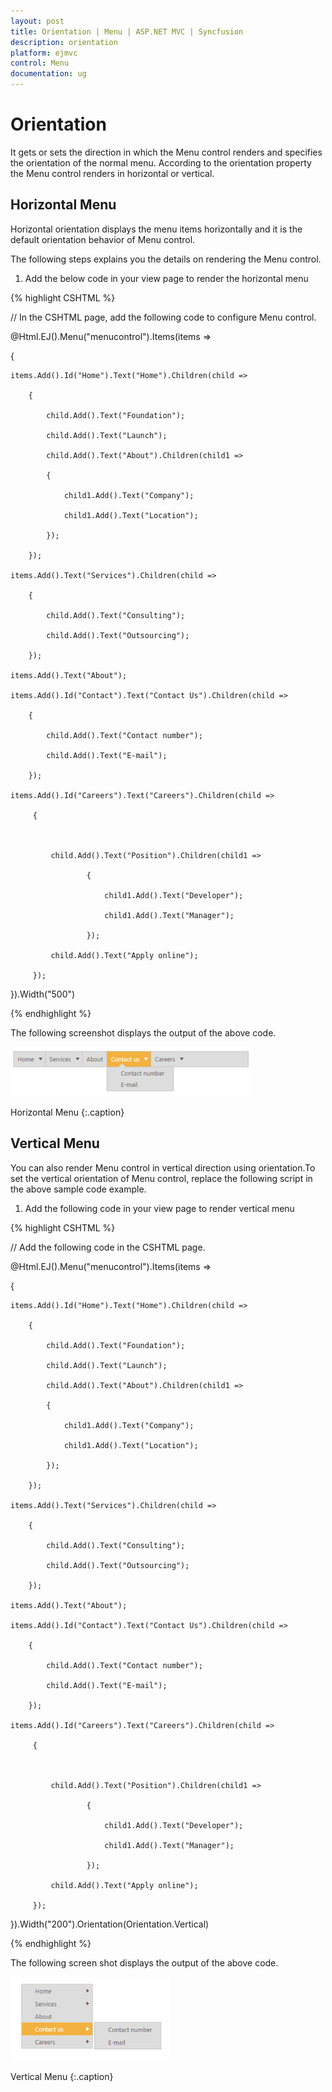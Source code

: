 ```yaml
---
layout: post
title: Orientation | Menu | ASP.NET MVC | Syncfusion
description: orientation
platform: ejmvc
control: Menu
documentation: ug
---
```


# Orientation

It gets or sets the direction in which the Menu control renders and specifies the orientation of the normal menu.  According to the orientation property the Menu control renders in horizontal or vertical.

## Horizontal Menu

Horizontal orientation displays the menu items horizontally and it is the default orientation behavior of Menu control. 

The following steps explains you the details on rendering the Menu control. 

1. Add the below code in your view page to render the horizontal menu

{% highlight CSHTML %}
    

// In the CSHTML page, add the following code to configure Menu control.

<div class="imgframe">

@Html.EJ().Menu("menucontrol").Items(items =>

{

	items.Add().Id("Home").Text("Home").Children(child =>

		{

			child.Add().Text("Foundation");

			child.Add().Text("Launch");

			child.Add().Text("About").Children(child1 =>

			{

				child1.Add().Text("Company");

				child1.Add().Text("Location");

			});

		});

	items.Add().Text("Services").Children(child =>

		{

			child.Add().Text("Consulting");

			child.Add().Text("Outsourcing");

		});

	items.Add().Text("About");

	items.Add().Id("Contact").Text("Contact Us").Children(child =>

		{

			child.Add().Text("Contact number");

			child.Add().Text("E-mail");

		});

	items.Add().Id("Careers").Text("Careers").Children(child =>

		 {



			 child.Add().Text("Position").Children(child1 =>

					 {

						 child1.Add().Text("Developer");

						 child1.Add().Text("Manager");

					 });

			 child.Add().Text("Apply online");

		 });



}).Width("500")

</div>


{% endhighlight %}


The following screenshot displays the output of the above code.        

![](Orientation_images/Orientation_img1.png)

Horizontal Menu
{:.caption}

## Vertical Menu

You can also render Menu control in vertical direction using orientation.To set the vertical orientation of Menu control, replace the following script in the above sample code example.

1. Add the following code in your view page to render vertical menu

{% highlight CSHTML %}

// Add the following code in the CSHTML page.

<div class="imgframe">

@Html.EJ().Menu("menucontrol").Items(items =>

{

	items.Add().Id("Home").Text("Home").Children(child =>

		{

			child.Add().Text("Foundation");

			child.Add().Text("Launch");

			child.Add().Text("About").Children(child1 =>

			{

				child1.Add().Text("Company");

				child1.Add().Text("Location");

			});

		});

	items.Add().Text("Services").Children(child =>

		{

			child.Add().Text("Consulting");

			child.Add().Text("Outsourcing");

		});

	items.Add().Text("About");

	items.Add().Id("Contact").Text("Contact Us").Children(child =>

		{

			child.Add().Text("Contact number");

			child.Add().Text("E-mail");

		});

	items.Add().Id("Careers").Text("Careers").Children(child =>

		 {



			 child.Add().Text("Position").Children(child1 =>

					 {

						 child1.Add().Text("Developer");

						 child1.Add().Text("Manager");

					 });

			 child.Add().Text("Apply online");

		 });


}).Width("200").Orientation(Orientation.Vertical)

</div>

{% endhighlight  %}



The following screen shot displays the output of the above code.                       

![](Orientation_images/Orientation_img2.png)


Vertical Menu
{:.caption}
